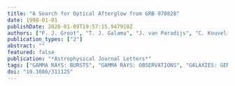 ```yaml
---
title: "A Search for Optical Afterglow from GRB 970828"
date: 1998-01-01
publishDate: 2020-01-09T19:57:15.947918Z
authors: ["P. J. Groot", "T. J. Galama", "J. van Paradijs", "C. Kouveliotou", "R. A. M. J. Wijers", "J. Bloom", "N. Tanvir", "R. Vanderspek", "J. Greiner", "A. J. Castro-Tirado", "J. Gorosabel", "T. von Hippel", "M. Lehnert", "K. Kuijken", "H. Hoekstra", "N. Metcalfe", "C. Howk", "C. Conselice", "J. Telting", "R. G. M. Rutten", "J. Rhoads", "A. Cole", "D. J. Pisano", "R. Naber", "R. Schwarz"]
publication_types: ["2"]
abstract: ""
featured: false
publication: "*Astrophysical Journal Letters*"
tags: ["GAMMA RAYS: BURSTS", "GAMMA RAYS: OBSERVATIONS", "GALAXIES: GENERAL", "RADIATION MECHANISMS: NONTHERMAL", "ISM: DUST", "EXTINCTION", "ISM: Dust", "Extinction", "Galaxies: General", "Gamma Rays: Bursts", "Gamma Rays: Observations", "Radiation Mechanisms: Nonthermal", "Astrophysics"]
doi: "10.1086/311125"
---
```


